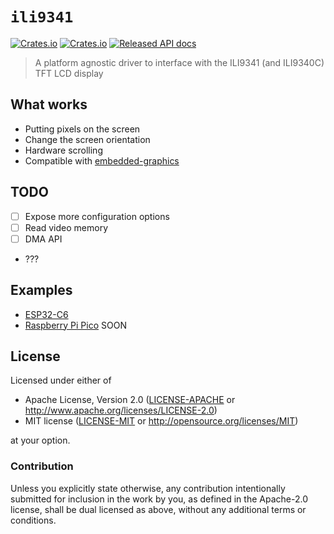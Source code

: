 # `ili9341`

[![Crates.io](https://img.shields.io/crates/d/ili9341.svg)](https://crates.io/crates/ili9341)
[![Crates.io](https://img.shields.io/crates/v/ili9341.svg)](https://crates.io/crates/ili9341)
[![Released API docs](https://docs.rs/ili9341/badge.svg)](https://docs.rs/ili9341)

> A platform agnostic driver to interface with the ILI9341 (and ILI9340C) TFT
> LCD display

## What works

- Putting pixels on the screen
- Change the screen orientation
- Hardware scrolling
- Compatible with [embedded-graphics](https://docs.rs/embedded-graphics)

## TODO

- [ ] Expose more configuration options
- [ ] Read video memory
- [ ] DMA API
- ???

## Examples

- [ESP32-C6](./examples/esp32c6/main.rs)
- [Raspberry Pi Pico](./examples/rppico/main.rs)
SOON

## License

Licensed under either of

- Apache License, Version 2.0 ([LICENSE-APACHE](LICENSE-APACHE) or
  http://www.apache.org/licenses/LICENSE-2.0)
- MIT license ([LICENSE-MIT](LICENSE-MIT) or http://opensource.org/licenses/MIT)

at your option.

### Contribution

Unless you explicitly state otherwise, any contribution intentionally submitted for inclusion in the
work by you, as defined in the Apache-2.0 license, shall be dual licensed as above, without any
additional terms or conditions.
